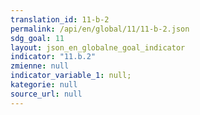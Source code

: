```yaml
---
translation_id: 11-b-2
permalink: /api/en/global/11/11-b-2.json
sdg_goal: 11
layout: json_en_globalne_goal_indicator
indicator: "11.b.2"
zmienne: null
indicator_variable_1: null;
kategorie: null
source_url: null
---
```


